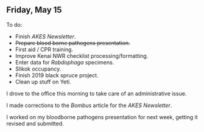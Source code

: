 
## Friday, May 15

To do:

* Finish *AKES Newsletter*.
* ~~Prepare blood borne pathogens presentation.~~
* First aid / CPR training.
* Improve Kenai NWR checklist processing/formatting.
* Enter data for *Rabdophaga* specimens.
* Slikok occupancy.
* Finish 2019 black spruce project.
* Clean up stuff on Yeti.

I drove to the office this morning to take care of an administrative issue.

I made corrections to the *Bombus* article for the *AKES Newsletter*.

I worked on my bloodborne pathogens presentation for next week, getting it revised and submitted.
